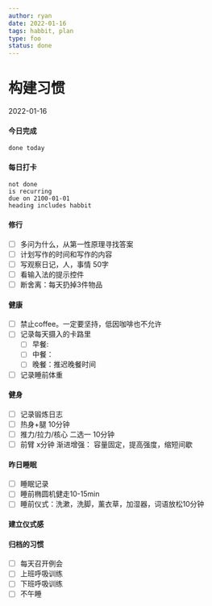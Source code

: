 ```yaml
---
author: ryan
date: 2022-01-16
tags: habbit, plan
type: foo
status: done
---
```


# 构建习惯

2022-01-16

#### 今日完成
```tasks
done today
```

#### 每日打卡
```tasks
not done
is recurring
due on 2100-01-01
heading includes habbit
```

#### 修行

- [ ] 多问为什么，从第一性原理寻找答案
- [ ] 计划写作的时间和写作的内容
- [ ] 写观察日记，人，事情 50字
- [ ] 看输入法的提示控件
- [ ] 断舍离：每天扔掉3件物品

#### 健康
- [ ] 禁止coffee。一定要坚持，低因咖啡也不允许
- [ ] 记录每天摄入的卡路里
    - [ ] 早餐:  
    - [ ] 中餐：
    - [ ] 晚餐：推迟晚餐时间

- [ ] 记录睡前体重

#### 健身
- [ ] 记录锻炼日志
- [ ] 热身+腿 10分钟
- [ ] 推力/拉力/核心 二选一 10分钟
- [ ] 前臂 x分钟
渐进增强： 容量固定，提高强度，缩短间歇

#### 昨日睡眠
- [ ] 睡眠记录
- [ ] 睡前椭圆机健走10-15min
- [ ] 睡前仪式：洗漱，洗脚，薰衣草，加湿器，词语放松10分钟

#### 建立仪式感


#### 归档的习惯

- [ ] 每天召开例会
- [ ] 上班呼吸训练
- [ ] 下班呼吸训练
- [ ] 不午睡